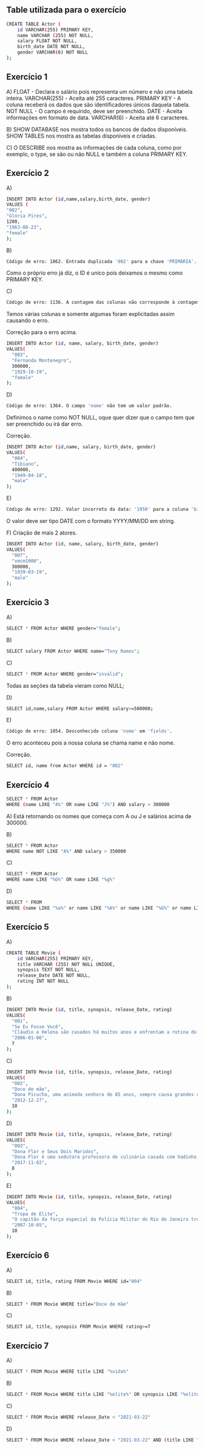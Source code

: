 ## Table utilizada para o exercício

```sh
CREATE TABLE Actor (
	id VARCHAR(255) PRIMARY KEY,
    name VARCHAR (255) NOT NULL,
    salary FLOAT NOT NULL,
    birth_date DATE NOT NULL,
    gender VARCHAR(6) NOT NULL
);
```

## Exercício 1

A) FLOAT - Declara o salário pois representa um número e não uma tabela inteira.
VARCHAR(255) - Aceita até 255 caracteres.
PRIMARY KEY - A coluna receberá os dados que são identificadores únicos daquela tabela.
NOT NULL - O campo é requirido, deve ser preenchido.
DATE - Aceita informações em formato de data.
VARCHAR(6) - Aceita até 6 caracteres.

B) SHOW DATABASE nos mostra todos os bancos de dados disponíveis.
SHOW TABLES nos mostra as tabelas disponíveis e criadas.

C) O DESCRIBE nos mostra as informações de cada coluna, como por exemplo, o type, se são ou não NULL e também a coluna PRIMARY KEY.

## Exercício 2

A)

```sh
INSERT INTO Actor (id,name,salary,birth_date, gender)
VALUES (
"002",
"Glória Pires",
1200,
"1963-08-23",
"female"
);
```

B)

```sh
Código de erro: 1062. Entrada duplicada '002' para a chave 'PRIMÁRIA'.
```

Como o próprio erro já diz, o ID é unico pois deixamos o mesmo como PRIMARY KEY.

C)

```sh
Código de erro: 1136. A contagem das colunas não corresponde à contagem do valor na linha 1
```

Temos várias colunas e somente algumas foram explicitadas assim causando o erro.

Correção para o erro acima.

```sh
INSERT INTO Actor (id, name, salary, birth_date, gender)
VALUES(
  "003",
  "Fernanda Montenegro",
  300000,
  "1929-10-19",
  "female"
);
```

D)

```sh
Código de erro: 1364. O campo 'name' não tem um valor padrão.
```

Definimos o name como NOT NULL, oque quer dizer que o campo tem que ser preenchido ou irá dar erro.

Correção.

```sh
INSERT INTO Actor (id,name, salary, birth_date, gender)
VALUES(
  "004",
  "Tibiano",
  400000,
  "1949-04-18",
  "male"
);
```

E)

```sh
Código de erro: 1292. Valor incorreto da data: '1950' para a coluna 'birth_date' na linha 1
```

O valor deve ser tipo DATE com o formato YYYY/MM/DD em string.

F) Criação de mais 2 atores.

```sh
INSERT INTO Actor (id, name, salary, birth_date, gender)
VALUES(
  "007",
  "vmcm1000",
  300000,
  "1939-03-19",
  "male"
);
```

## Exercício 3

A)

```sh
SELECT * FROM Actor WHERE gender="female";
```

B)

```sh
SELECT salary FROM Actor WHERE name="Tony Ramos";
```

C)

```sh
SELECT * FROM Actor WHERE gender="invalid";
```

Todas as seções da tabela vieram como NULL;

D)

```sh
SELECT id,name,salary FROM Actor WHERE salary>=500000;
```

E)

```sh
Código de erro: 1054. Desconhecido coluna 'nome' em 'fields'.
```

O erro aconteceu pois a nossa coluna se chama name e não nome.

Correção.

```sh
SELECT id, name from Actor WHERE id = "002"
```

## Exercício 4

```sh
SELECT * FROM Actor
WHERE (name LIKE "A%" OR name LIKE "J%") AND salary > 300000
```

A) Está retornando os nomes que começa com A ou J e salários acima de 300000.

B)

```sh
SELECT * FROM Actor
WHERE name NOT LIKE "A%" AND salary > 350000
```

C)

```sh
SELECT * FROM Actor
WHERE name LIKE "%G%" OR name LIKE "%g%"
```

D)

```sh
SELECT * FROM
WHERE (name LIKE "%a%" or name LIKE "%A%" or name LIKE "%G%" or name LIKE "%g%") AND salary BETWEEN 350000 AND 900000
```

## Exercício 5

A)

```sh
CREATE TABLE Movie (
	id VARCHAR(255) PRIMARY KEY,
    title VARCHAR (255) NOT NULL UNIQUE,
    synopsis TEXT NOT NULL,
    release_Date DATE NOT NULL,
    rating INT NOT NULL
);
```

B)

```sh
INSERT INTO Movie (id, title, synopsis, release_Date, rating)
VALUES(
  "001",
  "Se Eu Fosse Você",
  "Cláudio e Helena são casados há muitos anos e enfrentam a rotina do casamento. Um dia eles são atingidos por um fenômeno inexplicável e trocam de corpos",
  "2006-01-06",
  7
);
```

C)

```sh
INSERT INTO Movie (id, title, synopsis, release_Date, rating)
VALUES(
  "002",
  "Doce de mãe",
  "Dona Picucha, uma animada senhora de 85 anos, sempre causa grandes confusões. A vida dela e dos seus quatro filhos sofre uma reviravolta depois que Zaida, empregada e amiga de Dona Picucha, anuncia que vai se casar e não poderá mais morar com ela",
  "2012-12-27",
  10
);
```

D)

```sh
INSERT INTO Movie (id, title, synopsis, release_Date, rating)
VALUES(
  "003",
  "Dona Flor e Seus Dois Maridos",
  "Dona Flor é uma sedutora professora de culinária casada com Vadinho, que só quer saber de farras e jogatina nas boates. A vida de abusos acaba por acarretar sua morte precoce.",
  "2017-11-02",
  8
);
```

E)

```sh
INSERT INTO Movie (id, title, synopsis, release_Date, rating)
VALUES(
  "004",
  "Tropa de Elite",
  "O capitão da força especial da Polícia Militar do Rio de Janeiro treina dois recrutas novatos para que possam sucedê-lo.",
  "2007-10-05",
  10
);
```

## Exercício 6

A)

```sh
SELECT id, title, rating FROM Movie WHERE id="004"
```

B)

```sh
SELECT * FROM Movie WHERE title="Doce de mãe"
```

C)

```sh
SELECT id, title, synopsis FROM Movie WHERE rating>=7
```

## Exercício 7

A)

```sh
SELECT * FROM Movie WHERE title LIKE "%vida%"
```

B)

```sh
SELECT * FROM Movie WHERE title LIKE "%elite%" OR synopsis LIKE "%elite%"
```

C)

```sh
SELECT * FROM Movie WHERE release_Date < "2021-03-22"
```

D)

```sh
SELECT * FROM Movie WHERE release_Date < "2021-03-22" AND (title LIKE "%elite%" or synopsis LIKE "%elite%") and rating>7;
```
